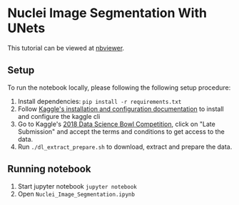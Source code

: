# Nuclei Image Segmentation With UNets

This tutorial can be viewed at [nbviewer](https://nbviewer.jupyter.org/github/skorch-dev/skorch/blob/master/examples/nuclei_image_segmentation/Nuclei_Image_Segmentation.ipynb).

## Setup

To run the notebook locally, please following the following setup procedure:

1. Install dependencies: `pip install -r requirements.txt`
1. Follow [Kaggle's installation and configuration documentation](https://github.com/Kaggle/kaggle-api#installation) to install and configure the kaggle cli
1. Go to Kaggle's [2018 Data Science Bowl Competition](https://www.kaggle.com/c/data-science-bowl-2018), click on "Late Submission" and accept the terms and conditions to get access to the data.
1. Run `./dl_extract_prepare.sh` to download, extract and prepare the data.

## Running notebook

1. Start jupyter notebook `jupyter notebook`
1. Open `Nuclei_Image_Segmentation.ipynb`
